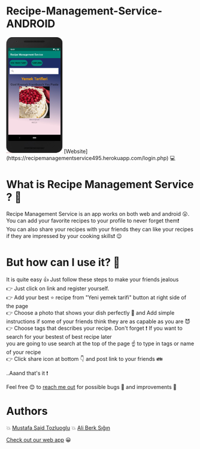 # Recipe-Management-Service-ANDROID

<img src="android.png" width=150>
[Website](https://recipemanagementservice495.herokuapp.com/login.php) 💻

# What is Recipe Management Service ? 🤔

  Recipe Management Service is an app works on both web and android 😮.  You can add your favorite recipes to your profile to never forget them❗️  
  You can also share your recipes with your friends they can like your recipes if they are impressed by your cooking skills❗️ 😉
  
# But how can I use it? 🤔
  
  It is quite easy 👍 Just follow these steps to make your friends jealous  
  👉 Just click on link and register yourself.  
  👉 Add your best ⭐️ recipe from "Yeni yemek tarifi" button at right side of the page  
  👉 Choose a photo that shows your dish perfectly 🌟 and Add simple instructions if some of your friends think they are as capable as you are 😈  
  👉 Choose tags that describes your recipe. Don't forget ❗️ If you want to search for your bestest of best recipe later  
  you are going to use search at the top of the page ☝️ to type in tags or name of your recipe  
  👉 Click share icon at bottom 👇 and post link to your friends 👪  
  
  ..Aaand that's it ❗️  
  
 Feel free 😊 to [reach me out](mailto:m_saidt@hotmail.com) for possible bugs 🐛 and improvements 💪
  
 # Authors
  
 💥 [Mustafa Said Tozluoglu](https://github.com/mustafatozluoglu)
 💥 [Ali Berk Sığın](https://github.com/berksigin)

 [Check out our web app](https://github.com/dab2m/Recipe-Management-Service-Web) 😀
